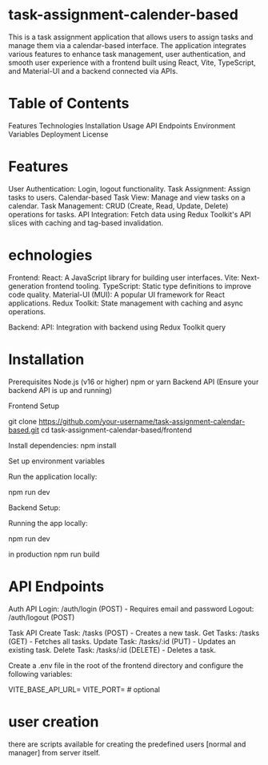 # task-assignment-calender-based

This is a task assignment application that allows users to assign tasks and manage them via a calendar-based interface. The application integrates various features to enhance task management, user authentication, and smooth user experience with a frontend built using React, Vite, TypeScript, and Material-UI and a backend connected via APIs.

# Table of Contents

Features
Technologies
Installation
Usage
API Endpoints
Environment Variables
Deployment
License

# Features

User Authentication: Login, logout functionality.
Task Assignment: Assign tasks to users.
Calendar-based Task View: Manage and view tasks on a calendar.
Task Management: CRUD (Create, Read, Update, Delete) operations for tasks.
API Integration: Fetch data using Redux Toolkit's API slices with caching and tag-based invalidation.

# echnologies
Frontend:
React: A JavaScript library for building user interfaces.
Vite: Next-generation frontend tooling.
TypeScript: Static type definitions to improve code quality.
Material-UI (MUI): A popular UI framework for React applications.
Redux Toolkit: State management with caching and async operations.

Backend:
API: Integration with backend using Redux Toolkit query

# Installation
Prerequisites
Node.js (v16 or higher)
npm or yarn
Backend API (Ensure your backend API is up and running)

Frontend Setup

git clone https://github.com/your-username/task-assignment-calendar-based.git
cd task-assignment-calendar-based/frontend

Install dependencies:
npm install

Set up environment variables

Run the application locally:

npm run dev

Backend Setup:

Running the app locally:

npm run dev

in production
npm run build


# API Endpoints

Auth API
Login: /auth/login (POST) - Requires email and password
Logout: /auth/logout (POST)

Task API
Create Task: /tasks (POST) - Creates a new task.
Get Tasks: /tasks (GET) - Fetches all tasks.
Update Task: /tasks/:id (PUT) - Updates an existing task.
Delete Task: /tasks/:id (DELETE) - Deletes a task.


Create a .env file in the root of the frontend directory and configure the following variables:


VITE_BASE_API_URL=<your-backend-api-url>
VITE_PORT=<port-number> # optional


# user creation

there are scripts available for creating the predefined users [normal and manager] from server itself.

